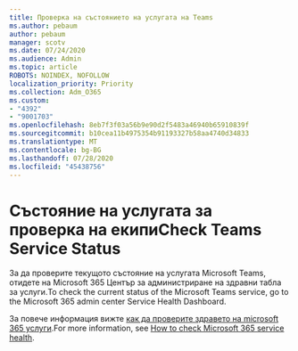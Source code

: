 ```yaml
---
title: Проверка на състоянието на услугата на Teams
ms.author: pebaum
author: pebaum
manager: scotv
ms.date: 07/24/2020
ms.audience: Admin
ms.topic: article
ROBOTS: NOINDEX, NOFOLLOW
localization_priority: Priority
ms.collection: Adm_O365
ms.custom:
- "4392"
- "9001703"
ms.openlocfilehash: 8eb7f3f03a56b9e90d2f5483a46940b65910839f
ms.sourcegitcommit: b10cea11b4975354b91193327b58aa4740d34833
ms.translationtype: MT
ms.contentlocale: bg-BG
ms.lasthandoff: 07/28/2020
ms.locfileid: "45438756"
---
```

# <a name="check-teams-service-status"></a><span data-ttu-id="052d3-102">Състояние на услугата за проверка на екипи</span><span class="sxs-lookup"><span data-stu-id="052d3-102">Check Teams Service Status</span></span>

<span data-ttu-id="052d3-103">За да проверите текущото състояние на услугата Microsoft Teams, отидете на Microsoft 365 Център за администриране на здравни табла за услуги.</span><span class="sxs-lookup"><span data-stu-id="052d3-103">To check the current status of the Microsoft Teams service, go to the Microsoft 365 admin center Service Health Dashboard.</span></span>

<span data-ttu-id="052d3-104">За повече информация вижте [как да проверите здравето на microsoft 365 услуги](https://docs.microsoft.com/office365/enterprise/view-service-health).</span><span class="sxs-lookup"><span data-stu-id="052d3-104">For more information, see [How to check Microsoft 365 service health](https://docs.microsoft.com/office365/enterprise/view-service-health).</span></span>